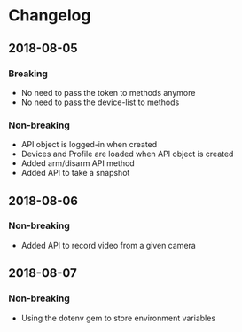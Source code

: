 # Changelog

## 2018-08-05

### Breaking

* No need to pass the token to methods anymore
* No need to pass the device-list to methods

### Non-breaking

* API object is logged-in when created
* Devices and Profile are loaded when API object is created
* Added arm/disarm API method
* Added API to take a snapshot

## 2018-08-06

### Non-breaking

* Added API to record video from a given camera

## 2018-08-07

### Non-breaking

* Using the dotenv gem to store environment variables


